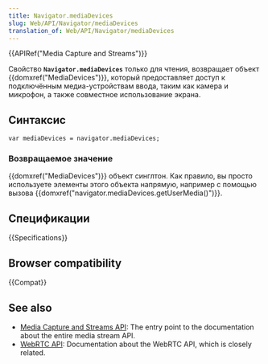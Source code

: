 ```yaml
---
title: Navigator.mediaDevices
slug: Web/API/Navigator/mediaDevices
translation_of: Web/API/Navigator/mediaDevices
---
```

{{APIRef("Media Capture and Streams")}}

Свойство **`Navigator.mediaDevices`** только для чтения, возвращает объект {{domxref("MediaDevices")}}, который предоставляет доступ к подключённым медиа-устройствам ввода, таким как камера и микрофон, а также совместное использование экрана.

## Синтаксис

```
var mediaDevices = navigator.mediaDevices;
```

### Возвращаемое значение

{{domxref("MediaDevices")}} объект синглтон. Как правило, вы просто используете элементы этого объекта напрямую, например с помощью вызова {{domxref("navigator.mediaDevices.getUserMedia()")}}.

## Спецификации

{{Specifications}}

## Browser compatibility

{{Compat}}

## See also

- [Media Capture and Streams API](/ru/docs/Web/API/Media_Streams_API): The entry point to the documentation about the entire media stream API.
- [WebRTC API](/ru/docs/Web/API/WebRTC_API): Documentation about the WebRTC API, which is closely related.
